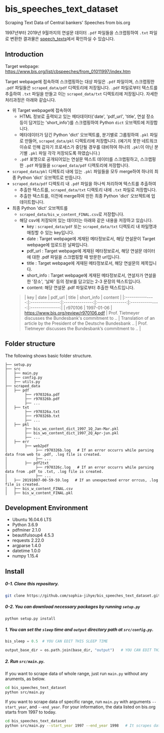 # bis_speeches_text_dataset
Scraping Text Data of Central bankers' Speeches from bis.org

1997년부터 2019년 9월까지의 연설문 데이터 `.pdf` 파일들을 스크랩핑하여 `.txt` 파일로 변환한 결과물은 [speech_texts](https://github.com/sophia-jihye/bis_speeches_text_dataset/tree/master/speech_texts)에서 확인하실 수 있습니다.

## Introduction
Target webpage: https://www.bis.org/list/cbspeeches/from_01011997/index.htm

Target webpage에 접속하여 스크랩핑하는 대상 파일은 `.pdf` 파일이며, 스크랩핑한 `.pdf` 파일들은 `scraped_data/pdf` 디렉토리에 저장됩니다.
`.pdf` 파일로부터 텍스트를 추출하여 `.txt` 파일을 만들고 이는 `scraped_data/txt` 디렉토리에 저장됩니다.
자세한 처리과정은 아래와 같습니다.

* 위 Target webpage에 접속하여
    - HTML 정보로 출력되고 있는 메타데이터('date', 'pdf_url', 'title', 연설 장소 등이 담겨있는 'short_info')를 스크랩핑하여 Python `dict` 오브젝트에 저장합니다.
    - 메타데이터가 담긴 Python 'dict' 오브젝트를, 분기별로 그룹핑하여 `.pkl` 파일로 만들어, `scraped_data/pkl` 디렉토리에 저장합니다. (예기치 못한 네트워크 이슈로 인해 갑자기 프로세스가 중단될 경우를 대비하여 하나의 `.pkl`이 아닌 분기별 `.pkl` 파일 각각 저장되도록 하였습니다.)
    - `.pdf` 포맷으로 공개되어있는 연설문 텍스트 데이터를 스크랩핑하고, 스크랩핑한 `.pdf` 파일들을 `scraped_data/pdf` 디렉토리에 저장합니다.
* `scraped_data/pkl` 디렉토리 내에 있는 `.pkl` 파일들을 모두 merge하여 하나의 최종 Python 'dict' 오브젝트로 만듭니다.
* `scraped_data/pdf` 디렉토리 내 `.pdf` 파일을 하나씩 처리하며 텍스트를 추출하여
    - 추출한 텍스트를, `scraped_data/txt` 디렉토리 내에 `.txt` 파일로 저장합니다.
    - 추출한 텍스트를, 이전에 merge하여 만든 최종 Python 'dict' 오브젝트에 업데이트합니다.
* 최종 Python 'dict' 오브젝트를
    - `scraped_data/bis_w_content_FINAL.csv`로 저장합니다. 
    - 해당 csv에 저장되어 있는 데이터는 아래와 같은 내용을 저장하고 있습니다. 
        - key : `scraped_data/pdf` 또는 `scraped_data/txt` 디렉토리 내 파일명과 매칭할 수 있는 key입니다.
        - date : Target webpage에 게재된 메타정보로서, 해당 연설문이 Target webpage에 업로드된 날짜입니다.
        - pdf\_url : Target webpage에 게재된 메타정보로서, 해당 연설문 데이터에 대한 .pdf 파일을 스크랩핑할 때 방문한 url입니다. 
        - title : Target webpage에 게재된 메타정보로서, 해당 연설문의 제목입니다.
        - short\_info : Target webpage에 게재된 메타정보로서, 연설자가 연설을 한 '장소', '날짜' 등의 정보를 담고있는 2-3 문장의 텍스트입니다.
        - content: 해당 연설문 .pdf 파일로부터 추출한 텍스트입니다.
    > | key           | date            | pdf\_url         | title          | short\_info        | content       |
    |:---------------:|:---------------:|:---------------:|:---------------:|:---------------:|:---------------:|
    | r970106         | 1997-01-06      | https://www.bis.org/review/r970106.pdf | Prof. Tietmeyer discusses the Bundesbank's commitment to .. | Translation of an article by the President of the Deutsche Bundesbank .. | Prof. Tietmeyer discusses the Bundesbank’s commitment to .. |


## Folder structure
The following shows basic folder structure.
```
├── setup.py
├── src
│   ├── main.py
│   ├── config.py
│   ├── utils.py
├── scraped_data
│   ├── pdf
│        ├── r970326a.pdf
│        ├── r970326b.pdf
│        ├── ...
│   ├── txt
│        ├── r970326a.txt
│        ├── r970326b.txt
│        ├── ...
│   ├── pkl
│        ├── bis_wo_content_dict_1997_1Q_Jan-Mar.pkl
│        ├── bis_wo_content_dict_1997_2Q_Apr-jun.pkl
│        ├── ...
│   ├── err
│        ├── web2pdf
│             ├── r970326b.log   # If an error occurrs while parsing data from web to .pdf, .log file is created.
│             ├── ...
│        ├── pdf2txt
│             ├── r970326c.log   # If an error occurrs while parsing data from .pdf to .txt, .log file is created.
│             ├── ...
│   ├── 20191007-00-59-59.log   # If an unexpecteed error orrcus, .log file is created.
│   ├── bis_w_content_FINAL.csv
│   ├── bis_w_content_FINAL.pkl

```

## Development Environment
* Ubuntu 16.04.6 LTS
* Python 3.6.9
* pdfminer 2.1.0
* beautifulsoup4 4.5.3
* requests 2.22.0
* argparse 1.4.0
* datetime 1.0.0
* numpy 1.15.4

## Install
##### 0-1. Clone this repository.
```sh
git clone https://github.com/sophia-jihye/bis_speeches_text_dataset.git
```

##### 0-2. You can download necessary packages by running `setup.py`
```sh
python setup.py install
```


##### 1. You can set the `sleep` time and `output` directory path at `src/config.py`.
```python
bis_sleep = 0.5  # YOU CAN EDIT THIS SLEEP TIME

output_base_dir = os.path.join(base_dir, "output")   # YOU CAN EDIT THIS OUTPUT DIRECTORY PATH
```

##### 2. Run `src/main.py`.
If you want to scrape data of whole range, just run `main.py` without any aruments, as below.
```sh
cd bis_speeches_text_dataset
python src/main.py
```

If you want to scrape data of specific range, run `main.py` with arguments `--start_year`, and `--end_year`.
For your information, the data listed on bis.org starts from 1997 to today.
```sh
cd bis_speeches_text_dataset
python src/main.py --start_year 1997 --end_year 1998   # It scrapes data of 1997 and 1998.
```